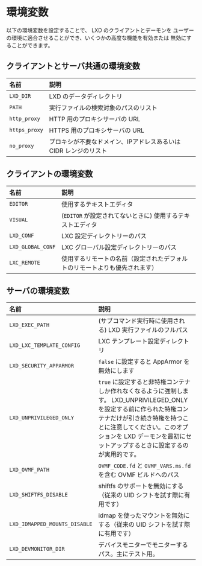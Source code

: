 # 環境変数
以下の環境変数を設定することで、 LXD のクライアントとデーモンを
ユーザーの環境に適合させることができ、いくつかの高度な機能を有効または
無効にすることができます。

## クライアントとサーバ共通の環境変数
名前          | 説明
:---          | :----
`LXD_DIR`     | LXD のデータディレクトリ
`PATH`        | 実行ファイルの検索対象のパスのリスト
`http_proxy`  | HTTP 用のプロキシサーバの URL
`https_proxy` | HTTPS 用のプロキシサーバの URL
`no_proxy`    | プロキシが不要なドメイン、IPアドレスあるいは CIDR レンジのリスト

## クライアントの環境変数
名前              | 説明
:---              | :----
`EDITOR`          | 使用するテキストエディタ
`VISUAL`          | (`EDITOR` が設定されてないときに) 使用するテキストエディタ
`LXD_CONF`        | LXC 設定ディレクトリーのパス
`LXD_GLOBAL_CONF` | LXC グローバル設定ディレクトリーのパス
`LXC_REMOTE`      | 使用するリモートの名前（設定されたデフォルトのリモートよりも優先されます）

## サーバの環境変数
名前                            | 説明
:---                            | :----
`LXD_EXEC_PATH`                 | (サブコマンド実行時に使用される) LXD 実行ファイルのフルパス
`LXD_LXC_TEMPLATE_CONFIG`       | LXC テンプレート設定ディレクトリ
`LXD_SECURITY_APPARMOR`         | `false` に設定すると AppArmor を無効にします
`LXD_UNPRIVILEGED_ONLY`         | `true` に設定すると非特権コンテナしか作れなくなるように強制します。 LXD_UNPRIVILEGED_ONLY を設定する前に作られた特権コンテナだけが引き続き特権を持つことに注意してください。このオプションを LXD デーモンを最初にセットアップするときに設定するのが実用的です。
`LXD_OVMF_PATH`                 | `OVMF_CODE.fd` と `OVMF_VARS.ms.fd` を含む OVMF ビルドへのパス
`LXD_SHIFTFS_DISABLE`           | shiftfs のサポートを無効にする（従来の UID シフトを試す際に有用です）
`LXD_IDMAPPED_MOUNTS_DISABLE`   | idmap を使ったマウントを無効にする（従来の UID シフトを試す際に有用です）
`LXD_DEVMONITOR_DIR`            | デバイスモニターでモニターするパス。主にテスト用。
